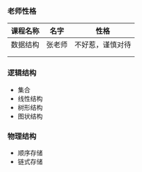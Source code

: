### 老师性格

| 课程名称 | 名字   | 性格             |
| -------- | ------ | ---------------- |
| 数据结构 | 张老师 | 不好惹，谨慎对待 |
|          |        |                  |
|          |        |                  |

### 逻辑结构

- 集合
- 线性结构
- 树形结构
- 图状结构

### 物理结构

- 顺序存储
- 链式存储